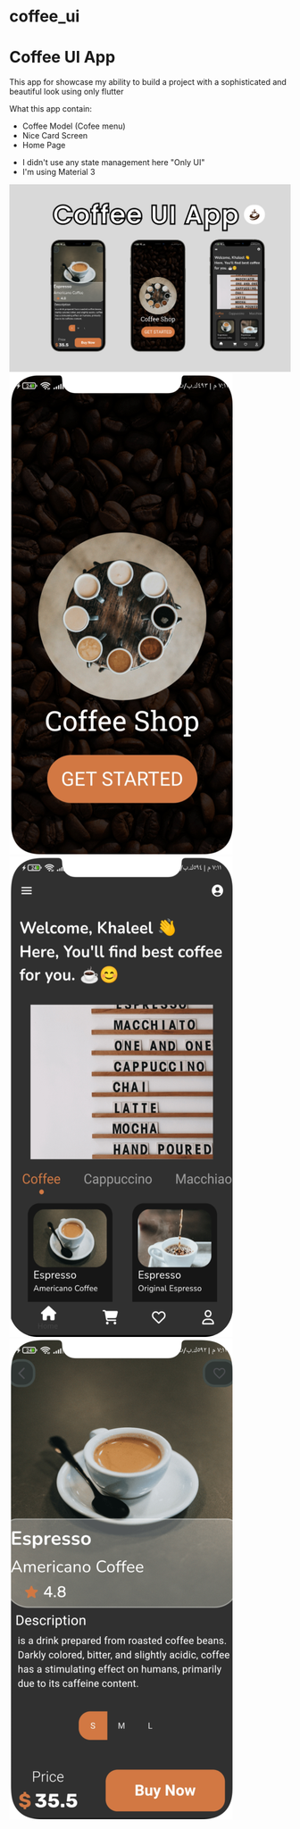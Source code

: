 # coffee_ui

# Coffee UI App

This app for showcase my ability to build a project with a sophisticated and beautiful look using only flutter

What this app contain:
- Coffee Model (Cofee menu)
- Nice Card Screen
- Home Page

* I didn't use any state management here "Only UI"
* I'm using Material 3

<img src="screenshots/Frame 1.png">
<br>
<img src="screenshots/screen 1.png">
<br>
<img src="screenshots/screen 2.png">
<br>
<img src="screenshots/screen 3.png">